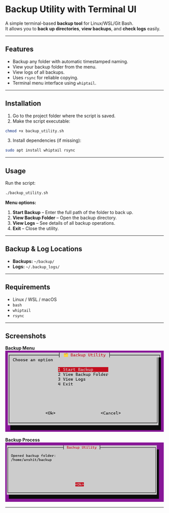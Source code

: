 


# Backup Utility with Terminal UI

A simple terminal-based **backup tool** for Linux/WSL/Git Bash.  
It allows you to **back up directories**, **view backups**, and **check logs** easily.

---

## Features
- Backup any folder with automatic timestamped naming.  
- View your backup folder from the menu.  
- View logs of all backups.  
- Uses `rsync` for reliable copying.  
- Terminal menu interface using `whiptail`.  

---

## Installation
1. Go to the project folder where the script is saved.  
2. Make the script executable:  
```bash
chmod +x backup_utility.sh
````

3. Install dependencies (if missing):

```bash
sudo apt install whiptail rsync
```

---

## Usage

Run the script:

```bash
./backup_utility.sh
```

**Menu options:**

1. **Start Backup** – Enter the full path of the folder to back up.
2. **View Backup Folder** – Open the backup directory.
3. **View Logs** – See details of all backup operations.
4. **Exit** – Close the utility.

---

## Backup & Log Locations

* **Backups:** `~/backup/`
* **Logs:** `~/.backup_logs/`

---

## Requirements

* Linux / WSL / macOS
* `bash`
* `whiptail`
* `rsync`

---

## Screenshots 

**Backup Menu**
![Backup Menu](assets/ss1.png)

**Backup Process**
![Backup Process](assets/ss2.png)

---

